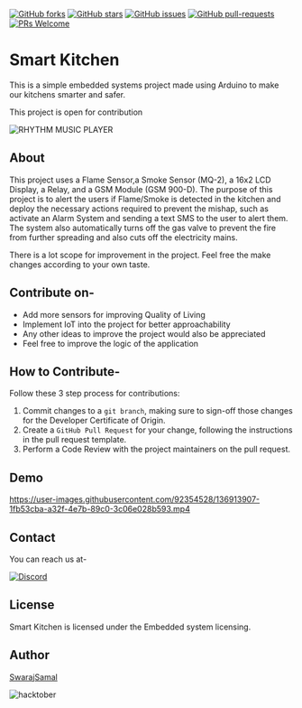[![GitHub forks](https://img.shields.io/github/forks/DSC-CETB/Smart-Kitchen?style=social)](https://github.com/DSC-CETB/Smart-Kitchen/network/members)
[![GitHub stars](https://img.shields.io/github/stars/DSC-CETB/Smart-Kitchen?style=social)](https://github.com/DSC-CETB/Smart-Kitchen/stargazers)
[![GitHub issues](https://img.shields.io/github/issues/Spectrum-CETB/LesKollab.svg)](https://gitHub.com/Naereen/DSC-CETB/Smart-Kitchen/issues/)
[![GitHub pull-requests](https://img.shields.io/github/issues-pr/Spectrum-CETB/LesKollab.svg)](https://gitHub.com/DSC-CETB/Smart-Kitchen/pull/)
[![PRs Welcome](https://img.shields.io/badge/PRs-welcome-brightgreen.svg?style=flat-square)](http://makeapullrequest.com)

# Smart Kitchen 

This is a simple embedded systems project made using Arduino to make our kitchens smarter and safer.

This project is open for contribution

![RHYTHM MUSIC PLAYER](https://cdn.discordapp.com/attachments/896728249110003813/896728308669112360/Smart_Kitchen.png)

## About

This project uses a Flame Sensor,a Smoke Sensor (MQ-2), a 16x2 LCD Display, a Relay, and a GSM Module (GSM 900-D). The purpose of this project is to alert the users if Flame/Smoke is detected in the kitchen and deploy the necessary actions required to prevent the mishap, such as activate an Alarm System and sending a text SMS to the user to alert them. The system also automatically turns off the gas valve to prevent the fire from further spreading and also cuts off the electricity mains.

There is a lot scope for improvement in the project. Feel free the make changes according to your own taste.  

  
## Contribute on-

 - Add more sensors for improving Quality of Living
 - Implement IoT into the project for better approachability
 - Any other ideas to improve the project would also be appreciated
 - Feel free to improve the logic of the application



## How to Contribute-
Follow these 3 step process for contributions:

1. Commit changes to a `git branch`, making sure to sign-off those changes for the Developer Certificate of Origin.
2. Create a `GitHub Pull Request` for your change, following the instructions in the pull request template.
3. Perform a Code Review with the project maintainers on the pull request.


## Demo


https://user-images.githubusercontent.com/92354528/136913907-1fb53cba-a32f-4e7b-89c0-3c06e028b593.mp4


## Contact

You can reach us at-

[<img alt="Discord" src="https://cdn.discordapp.com/attachments/878682402564751401/889109868500369418/discord.png"/>](https://discord.gg/dynatWbBaP)

## License

Smart Kitchen is licensed under the Embedded system licensing. 

## Author

[SwarajSamal](https://github.com/SwarajSamal)

![hacktober](https://hacktoberfest.digitalocean.com/_nuxt/img/logo-hacktoberfest-full2.aa1e9d9.svg)


